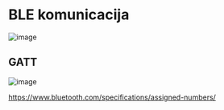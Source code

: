 
# BLE komunicacija

![image](https://user-images.githubusercontent.com/67558835/234560726-25ccc7d3-2693-43e3-acf4-dc3229b9e8c7.png)

## GATT

![image](https://user-images.githubusercontent.com/67558835/234560825-49909cd7-cec4-4b73-9fd9-44351ba6d0c6.png)

https://www.bluetooth.com/specifications/assigned-numbers/
